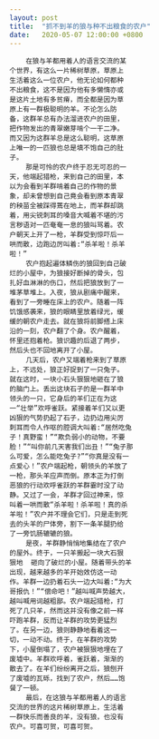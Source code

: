 ```yaml
---
layout: post
title:  "抓不到羊的狼与种不出粮食的农户"
date:   2020-05-07 12:00:00 +0800
---
```

        在狼与羊都用着人的语言交流的某
    个世界，有这么一片稀树草原，草原上
    生活着这么一位农户，他无论如何都种
    不出粮食，这不是因为他有多懒惰亦或
    是这片土地有多贫瘠，而全都是因为草
    原上有一群极聪明的羊。不论怎么防
    备，这群羊总有办法溜进农户的田里，
    把作物发出的青翠嫩芽啃个一干二净。
    而又因为这群羊总是这么聪明，这草原
    上唯一的一匹狼也总是填不饱自己的肚
    子。
        那是可怜的农户终于忍无可忍的一
    天，他端起猎枪，来到自己的田里，本
    以为会看到羊群啃着自己的作物的景
    象，却未曾想到自己竟会看到原本青翠
    的秧苗全被踩得蔫在地上，而羊群却跳
    着，用尖锐刺耳的嗓音大喊着不堪的污
    言秽语对一匹奄奄一息的狼叫骂着。农
    户朝天上开了一枪，羊群受到惊吓后一
    哄而散，边跑边厉叫着:“杀羊啦！杀羊
    啦！”
        农户抱起遍体鳞伤的狼回到自己破
    烂的小屋中，为狼接好断掉的骨头，包
    扎好血淋淋的伤口，然后把狼放到了一
    堆茅草堆上。入夜，狼从剧痛中醒来，
    看到了一旁睡在床上的农户。随着一阵
    饥饿感袭来，狼的眼睛里放着绿光，缓
    缓的朝农户走去。就在狼将前脚搭上床
    沿的一刻，农户翻了个身。农户醒着，
    怀里还抱着枪。狼识趣的后退了两步，
    然后头也不回地离开了小屋。
        几天后，农户又端着枪来到了草原
    上，不远处，狼正好捉到了一只兔子。
    就在这时，一块小石头狠狠地砸在了狼
    的脑门上。丢出这块石子的是一群羊中
    领头的一只，它身后的羊们正在为这
    一“壮举”欢呼雀跃。紧接着羊们又以更
    凶狠的气势扔起了石子，边扔边用尖厉
    刺耳而令人作呕的腔调大叫着:“居然吃兔
    子！真野蛮！”“欺负弱小的动物，不要
    脸！”“叫你前几天害我们出丑！”“兔子那
    么可爱，怎么能吃兔子?”“你真是没有一
    点爱心！”农户端起枪，朝领头的羊放了
    一枪，那头羊应声而倒。原本正为打倒
    恶狼的行动欢呼雀跃的羊群霎时没了动
    静。又过了一会，羊群才回过神来，惊
    叫着一哄而散“杀羊啦！杀羊啦！真的杀
    羊啦！”农户并不理会它们，只是走到死
    去的头羊的尸体旁，割下一条羊腿扔给
    了一旁饥肠辘辘的狼。
        是夜，羊群静悄悄地集结在了农户
    的屋外。终于，一只羊搬起一块大石狠
    狠地  砸向了破烂的小屋。随着带头的羊
    出现，越来越多的羊开始效仿这一动
    作。羊群一边扔着石头一边大叫着:“为大
    哥报仇！”“偿命吧！”越叫喊声势越大，
    越叫喊用词越粗鄙。农户端起猎枪，打
    死了几只羊，然而这并没有像之前一样
    吓跑羊群，反而让羊群的攻势更猛烈
    了。在另一边，狼则静静地看着这一
    切，一动不动。终于，在羊群的攻势
    下，小屋倒塌了，农户被狠狠地埋在了
    废墟中。羊群欢呼着，雀跃着，渐渐的
    散去了。在羊们纷纷离开之后，狼刨开
    了废墟的瓦砾，找到了农户，然后……饱
    餐了一顿。
        最后，在这狼与羊都用着人的语言
    交流的世界的这片稀树草原上，生活着
    一群快乐而善良的羊，没有狼，也没有
    农户。可喜可贺，可喜可贺。
